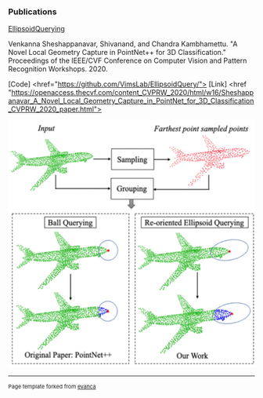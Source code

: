 ### Publications

[EllipsoidQuerying](/sample_page) 

Venkanna Sheshappanavar, Shivanand, and Chandra Kambhamettu. "A Novel Local Geometry Capture in PointNet++ for 3D Classification." Proceedings of the IEEE/CVF Conference on Computer Vision and Pattern Recognition Workshops. 2020.

[Code] <href="https://github.com/VimsLab/EllipsoidQuery/">
[Link] <href "https://openaccess.thecvf.com/content_CVPRW_2020/html/w16/Sheshappanavar_A_Novel_Local_Geometry_Capture_in_PointNet_for_3D_Classification_CVPRW_2020_paper.html">


<img src="images/ellipsoid_querying.gif?raw=true"/>


---
<p style="font-size:11px">Page template forked from <a href="https://github.com/evanca/quick-portfolio">evanca</a></p>
<!-- Remove above link if you don't want to attibute -->
